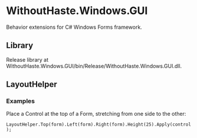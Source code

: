 # WithoutHaste.Windows.GUI

Behavior extensions for C# Windows Forms framework.

## Library

Release library at WithoutHaste.Windows.GUI/bin/Release/WithoutHaste.Windows.GUI.dll.

## LayoutHelper

### Examples

Place a Control at the top of a Form, stretching from one side to the other:

`LayoutHelper.Top(form).Left(form).Right(form).Height(25).Apply(control);`


